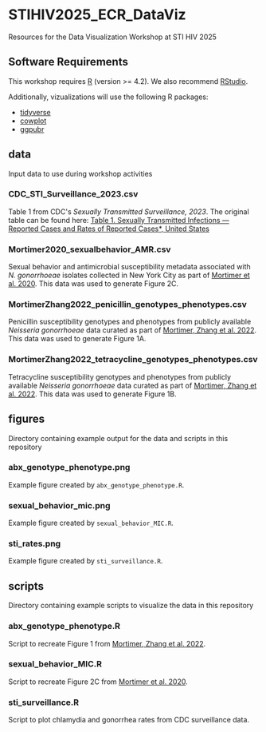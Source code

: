# STIHIV2025_ECR_DataViz
Resources for the Data Visualization Workshop at STI HIV 2025

## Software Requirements

This workshop requires [R](https://cran.rstudio.com/) (version >= 4.2). We also recommend [RStudio](https://posit.co/download/rstudio-desktop/).

Additionally, vizualizations will use the following R packages:
- [tidyverse](https://www.tidyverse.org/)
- [cowplot](https://cran.r-project.org/web/packages/cowplot/index.html)
- [ggpubr](https://cran.r-project.org/web/packages/ggpubr/index.html)

## data
Input data to use during workshop activities

### CDC_STI_Surveillance_2023.csv
Table 1 from CDC's *Sexually Transmitted Surveillance, 2023*. The original table can be found here: [Table 1. Sexually Transmitted Infections — Reported Cases and Rates of Reported Cases*, United States](https://www.cdc.gov/sti-statistics/data-vis/table-sticasesrates.html)

### Mortimer2020_sexualbehavior_AMR.csv
Sexual behavior and antimicrobial susceptibility metadata associated with *N. gonorrhoeae* isolates collected in New York City as part of [Mortimer et al. 2020](https://academic.oup.com/cid/article/73/9/e3146/5896040). This data was used to generate Figure 2C.

### MortimerZhang2022_penicillin_genotypes_phenotypes.csv
Penicillin susceptibility genotypes and phenotypes from publicly available *Neisseria gonorrhoeae* data curated as part of [Mortimer, Zhang et al. 2022](https://www.thelancet.com/journals/lanmic/article/PIIS2666-5247(22)00034-9/fulltext). This data was used to generate Figure 1A.

### MortimerZhang2022_tetracycline_genotypes_phenotypes.csv
Tetracycline susceptibility genotypes and phenotypes from publicly available *Neisseria gonorrhoeae* data curated as part of [Mortimer, Zhang et al. 2022](https://www.thelancet.com/journals/lanmic/article/PIIS2666-5247(22)00034-9/fulltext). This data was used to generate Figure 1B.

## figures
Directory containing example output for the data and scripts in this repository

### abx_genotype_phenotype.png
Example figure created by `abx_genotype_phenotype.R`.

### sexual_behavior_mic.png
Example figure created by `sexual_behavior_MIC.R`.

### sti_rates.png
Example figure created by `sti_surveillance.R`.

## scripts
Directory containing example scripts to visualize the data in this repository

### abx_genotype_phenotype.R
Script to recreate Figure 1 from [Mortimer, Zhang et al. 2022](https://www.thelancet.com/journals/lanmic/article/PIIS2666-5247(22)00034-9/fulltext).

### sexual_behavior_MIC.R
Script to recreate Figure 2C from [Mortimer et al. 2020](https://academic.oup.com/cid/article/73/9/e3146/5896040).

### sti_surveillance.R
Script to plot chlamydia and gonorrhea rates from CDC surveillance data.
